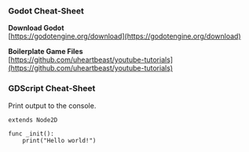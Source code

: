 ### Godot Cheat-Sheet
**Download Godot**  
[https://godotengine.org/download](https://godotengine.org/download)

**Boilerplate Game Files**  
[https://github.com/uheartbeast/youtube-tutorials](https://github.com/uheartbeast/youtube-tutorials)

### GDScript Cheat-Sheet
Print output to the console.
```gdscript
extends Node2D

func _init():
    print("Hello world!")
```
